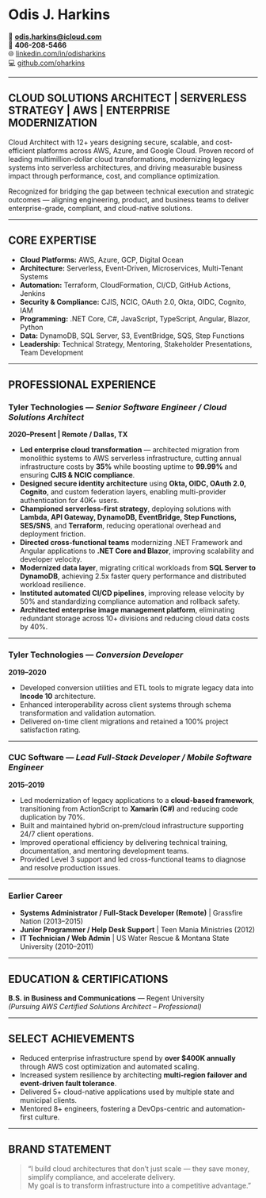# Odis J. Harkins
📧 **odis.harkins@icloud.com**  
📱 **406-208-5466**  
🌐 [linkedin.com/in/odisharkins](https://linkedin.com/in/odisharkins)  
💻 [github.com/oharkins](https://github.com/oharkins)  

---

## **CLOUD SOLUTIONS ARCHITECT | SERVERLESS STRATEGY | AWS | ENTERPRISE MODERNIZATION**

Cloud Architect with 12+ years designing secure, scalable, and cost-efficient platforms across AWS, Azure, and Google Cloud. Proven record of leading multimillion-dollar cloud transformations, modernizing legacy systems into serverless architectures, and driving measurable business impact through performance, cost, and compliance optimization.  

Recognized for bridging the gap between technical execution and strategic outcomes — aligning engineering, product, and business teams to deliver enterprise-grade, compliant, and cloud-native solutions.

---

## **CORE EXPERTISE**

- **Cloud Platforms:** AWS, Azure, GCP, Digital Ocean  
- **Architecture:** Serverless, Event-Driven, Microservices, Multi-Tenant Systems  
- **Automation:** Terraform, CloudFormation, CI/CD, GitHub Actions, Jenkins  
- **Security & Compliance:** CJIS, NCIC, OAuth 2.0, Okta, OIDC, Cognito, IAM  
- **Programming:** .NET Core, C#, JavaScript, TypeScript, Angular, Blazor, Python  
- **Data:** DynamoDB, SQL Server, S3, EventBridge, SQS, Step Functions  
- **Leadership:** Technical Strategy, Mentoring, Stakeholder Presentations, Team Development  

---

## **PROFESSIONAL EXPERIENCE**

### **Tyler Technologies** — *Senior Software Engineer / Cloud Solutions Architect*  
**2020–Present | Remote / Dallas, TX**

- **Led enterprise cloud transformation** — architected migration from monolithic systems to AWS serverless infrastructure, cutting annual infrastructure costs by **35%** while boosting uptime to **99.99%** and ensuring **CJIS & NCIC compliance**.  
- **Designed secure identity architecture** using **Okta, OIDC, OAuth 2.0, Cognito**, and custom federation layers, enabling multi-provider authentication for 40K+ users.  
- **Championed serverless-first strategy**, deploying solutions with **Lambda, API Gateway, DynamoDB, EventBridge, Step Functions, SES/SNS**, and **Terraform**, reducing operational overhead and deployment friction.  
- **Directed cross-functional teams** modernizing .NET Framework and Angular applications to **.NET Core and Blazor**, improving scalability and developer velocity.  
- **Modernized data layer**, migrating critical workloads from **SQL Server to DynamoDB**, achieving 2.5x faster query performance and distributed workload resilience.  
- **Instituted automated CI/CD pipelines**, improving release velocity by 50% and standardizing compliance automation and rollback safety.  
- **Architected enterprise image management platform**, eliminating redundant storage across 10+ divisions and reducing cloud data costs by 40%.  

---

### **Tyler Technologies** — *Conversion Developer*  
**2019–2020**

- Developed conversion utilities and ETL tools to migrate legacy data into **Incode 10** architecture.  
- Enhanced interoperability across client systems through schema transformation and validation automation.  
- Delivered on-time client migrations and retained a 100% project satisfaction rating.  

---

### **CUC Software** — *Lead Full-Stack Developer / Mobile Software Engineer*  
**2015–2019**

- Led modernization of legacy applications to a **cloud-based framework**, transitioning from ActionScript to **Xamarin (C#)** and reducing code duplication by 70%.  
- Built and maintained hybrid on-prem/cloud infrastructure supporting 24/7 client operations.  
- Improved operational efficiency by delivering technical training, documentation, and mentoring development teams.  
- Provided Level 3 support and led cross-functional teams to diagnose and resolve production issues.  

---

### **Earlier Career**
- **Systems Administrator / Full-Stack Developer (Remote)** | Grassfire Nation (2013–2015)  
- **Junior Programmer / Help Desk Support** | Teen Mania Ministries (2012)  
- **IT Technician / Web Admin** | US Water Rescue & Montana State University (2010–2011)  

---

## **EDUCATION & CERTIFICATIONS**

**B.S. in Business and Communications** — Regent University  
*(Pursuing AWS Certified Solutions Architect – Professional)*  

---

## **SELECT ACHIEVEMENTS**

- Reduced enterprise infrastructure spend by **over $400K annually** through AWS cost optimization and automated scaling.  
- Increased system resilience by architecting **multi-region failover and event-driven fault tolerance**.  
- Delivered 5+ cloud-native applications used by multiple state and municipal clients.  
- Mentored 8+ engineers, fostering a DevOps-centric and automation-first culture.  

---

## **BRAND STATEMENT**

> “I build cloud architectures that don’t just scale — they save money, simplify compliance, and accelerate delivery.  
> My goal is to transform infrastructure into a competitive advantage.”
